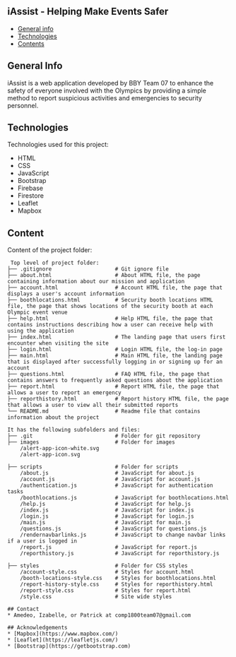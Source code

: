 ## iAssist - Helping Make Events Safer

* [General info](#general-info)
* [Technologies](#technologies)
* [Contents](#content)

## General Info
iAssist is a web application developed by BBY Team 07 to enhance the safety of everyone involved with the Olympics by providing a simple method to report suspicious activities and emergencies to security personnel.

## Technologies
Technologies used for this project:
* HTML
* CSS
* JavaScript
* Bootstrap 
* Firebase
* Firestore
* Leaflet
* Mapbox

## Content
Content of the project folder:

```
 Top level of project folder: 
├── .gitignore                    # Git ignore file
├── about.html                    # About HTML file, the page containing information about our mission and application
├── account.html                  # Account HTML file, the page that displays a user's account information
├── boothlocations.html           # Security booth locations HTML file, the page that shows locations of the security booth at each Olympic event venue
├── help.html                     # Help HTML file, the page that contains instructions describing how a user can receive help with using the application
├── index.html                    # The landing page that users first encounter when visiting the site
├── login.html                    # Login HTML file, the log-in page
├── main.html                     # Main HTML file, the landing page that is displayed after successfully logging in or signing up for an account
├── questions.html                # FAQ HTML file, the page that contains answers to frequently asked questions about the application
├── report.html                   # Report HTML file, the page that allows a user to report an emergency
├── reporthistory.html            # Report history HTML file, the page that allows a user to view all their submitted reports
└── README.md                     # Readme file that contains information about the project

It has the following subfolders and files:
├── .git                          # Folder for git repository
├── images                        # Folder for images
    /alert-app-icon-white.svg
    /alert-app-icon.svg

├── scripts                       # Folder for scripts
    /about.js                     # JavaScript for about.js
    /account.js                   # JavaScript for account.js
    /authentication.js            # JavaScript for authentication tasks
    /boothlocations.js            # JavaScript for boothlocations.html
    /help.js                      # JavaScript for help.js
    /index.js                     # JavaScript for index.js
    /login.js                     # JavaScript for login.js
    /main.js                      # JavaScript for main.js
    /questions.js                 # JavaScript for questions.js
    /rendernavbarlinks.js         # JavaScript to change navbar links if a user is logged in
    /report.js                    # JavaScript for report.js
    /reporthistory.js             # JavaScript for reporthistory.js

├── styles                        # Folder for CSS styles
    /account-style.css            # Styles for account.html
    /booth-locations-style.css    # Styles for boothlocations.html
    /report-history-style.css     # Styles for reporthistory.html
    /report-style.css             # Styles for report.html
    /style.css                    # Site wide styles

## Contact
* Amedeo, Izabelle, or Patrick at comp1800team07@gmail.com

## Acknowledgements
* [Mapbox](https://www.mapbox.com/)
* [Leaflet](https://leafletjs.com/)
* [Bootstrap](https://getbootstrap.com)
